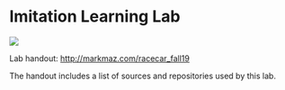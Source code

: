 # Imitation Learning Lab

![](https://markmaz.com/racecar_fall19/img/pilotnet_intro.png)

Lab handout: <http://markmaz.com/racecar_fall19>

The handout includes a list of sources and repositories used by this lab.

